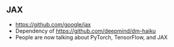## JAX
* https://github.com/google/jax
* Dependency of https://github.com/deepmind/dm-haiku
* People are now talking about PyTorch, TensorFlow, and JAX